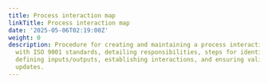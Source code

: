```yaml
---
title: Process interaction map
linkTitle: Process interaction map
date: '2025-05-06T02:19:00Z'
weight: 0
description: Procedure for creating and maintaining a process interaction map to comply
  with ISO 9001 standards, detailing responsibilities, steps for identifying processes,
  defining inputs/outputs, establishing interactions, and ensuring validation and
  updates.
---
```



<!-- Unsupported block type: table_of_contents -->

<!-- Unsupported block type: unsupported -->

